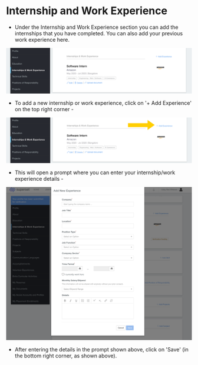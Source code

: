 # Internship and Work Experience

* Under the Internship and Work Experience section you can add the internships that you have completed. You can also add your previous work experience here.

![](../../.gitbook/assets/image%20%28176%29.png)

* To add a new internship or work experience, click on '+ Add Experience' on the top right corner -

![](../../.gitbook/assets/image%20%28204%29.png)

* This will open a prompt where you can enter your internship/work experience details -

![](../../.gitbook/assets/image%20%28190%29.png)

* After entering the details in the prompt shown above, click on 'Save' \(in the bottom right corner, as shown above\).




